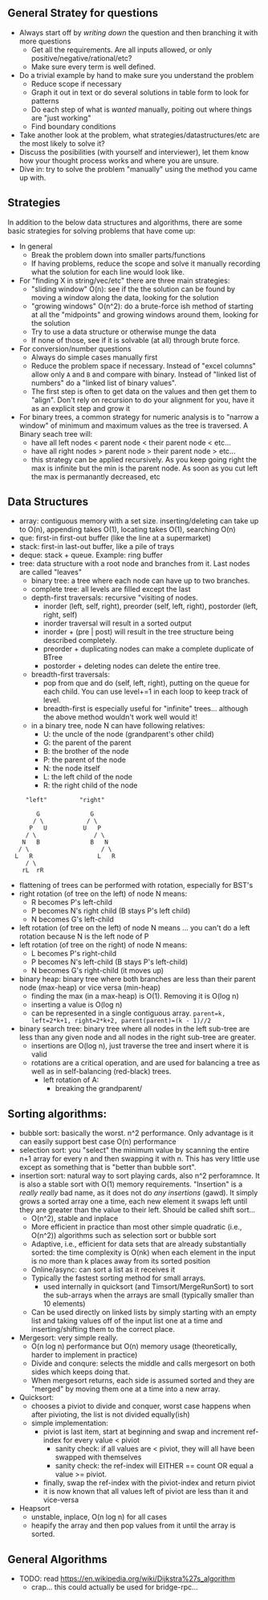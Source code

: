 ## General Stratey for questions
- Always start off by *writing down* the question and then branching it
  with more questions
  - Get all the requirements. Are all inputs allowed, or only
    positive/negative/rational/etc?
  - Make sure every term is well defined.
- Do a trivial example by hand to make sure you understand the problem
    - Reduce scope if necessary
    - Graph it out in text or do several solutions in table form to look for
      patterns
    - Do each step of what is *wanted* manually, poiting out where things are
      "just working"
    - Find boundary conditions
- Take another look at the problem, what strategies/datastructures/etc are the
  most likely to solve it?
- Discuss the posibilities (with yourself and interviewer), let them know how
  your thought process works and where you are unsure.
- Dive in: try to solve the problem "manually" using the method you came up
  with.


## Strategies
In addition to the below data structures and algorithms, there are some
basic strategies for solving problems that have come up:
- In general
    - Break the problem down into smaller parts/functions
    - If having problems, reduce the scope and solve it manually
      recording what the solution for each line would look like.
- For "finding X in string/vec/etc" there are three main strategies:
    - "sliding window" O(n): see if the the solution can be found by moving
      a window along the data, looking for the solution
    - "growing windows" O(n^2): do a brute-force ish method of starting at
      all the "midpoints" and growing windows around them, looking for
      the solution
    - Try to use a data structure or otherwise munge the data
    - If none of those, see if it is solvable (at all) through brute force.
- For conversion/number questions
    - Always do simple cases manually first
    - Reduce the problem space if necessary. Instead of "excel columns" allow
      only `A` and `B` and compare with binary. Instead of "linked list of numbers"
      do a "linked list of binary values".
    - The first step is often to get data on the values and then get them to
      "align". Don't rely on recursion to do your alignment for you, have it
      as an explicit step and grow it
- For binary trees, a common strategy for numeric analysis is to "narrow a
  window" of minimum and maximum values as the tree is traversed. A Binary seach
  tree will:
    - have all left nodes < parent node < their parent node < etc...
    - have all right nodes > parent node > their parent node > etc...
    - this strategy can be applied recursively. As you keep going right the max
      is infinite but the min is the parent node. As soon as you cut left
      the max is permanantly decreased, etc

## Data Structures
- array: contiguous memory with a set size. inserting/deleting can take up to
  O(n), appending takes O(1), locating takes O(1), searching O(n)
- que: first-in first-out buffer (like the line at a supermarket)
- stack: first-in last-out buffer, like a pile of trays
- deque: stack + queue. Example: ring buffer
- tree: data structure with a root node and branches from it. Last nodes
  are called "leaves"
  - binary tree: a tree where each node can have up to two branches.
  - complete tree: all levels are filled except the last
  - depth-first traversals: recursive "visiting of nodes.
    - inorder (left, self, right), preorder (self, left, right),
      postorder (left, right, self)
    - inorder traversal will result in a sorted output
    - inorder + (pre | post) will result in the tree structure being
      described completely.
    - preorder + duplicating nodes can make a complete duplicate of BTree
    - postorder + deleting nodes can delete the entire tree.
  - breadth-first traversals:
    - pop from que and do (self, left, right), putting on the queue for each
      child. You can use level+=1 in each loop to keep track of level.
    - breadth-first is especially useful for "infinite" trees... although
      the above method wouldn't work well would it!
  - in a binary tree, node N can have following relatives:
    - U: the uncle of the node (grandparent's other child)
    - G: the parent of the parent
    - B: the brother of the node
    - P: the parent of the node
    - N: the node itself
    - L: the left child of the node
    - R: the right child of the node

```
     "left"         "right"

        G              G
       / \            / \
      P   U          U   P
     / \                / \
    N   B              B   N
   / \                    / \
  L   R                  L   R
     / \
    rL  rR
```
  - flattening of trees can be performed with rotation, especially for BST's
  - right rotation (of tree on the left) of node N means:
    - R becomes P's left-child
    - P becomes N's right child (B stays P's left child)
    - N becomes G's left-child
  - left rotation (of tree on the left) of node N means ... you can't do a left
    rotation because N is the left node of P
  - left rotation (of tree on the right) of node N means:
    - L becomes P's right-child
    - P becomes N's left-child (B stays P's left-child)
    - N becomes G's right-child (it moves up)
- binary heap: binary tree where both branches are less than their parent
  node (max-heap) or vice versa (min-heap)
  - finding the max (in a max-heap) is O(1). Removing it is O(log n)
  - inserting a value is O(log n)
  - can be represented in a single contiguous array.
    `parent=k, left=2*k+1, right=2*k+2, parent(parent)=(k - 1)//2`
- binary search tree: binary tree where all nodes in the left sub-tree
  are less than any given node and all nodes in the right sub-tree are
  greater.
  - insertions are O(log n), just traverse the tree and insert where it is
    valid
  - rotations are a critical operation, and are used for balancing a tree
    as well as in self-balancing (red-black) trees.
    - left rotation of A:
        - breaking the grandparent/


## Sorting algorithms:
- bubble sort: basically the worst. n^2 performance. Only advantage is it can
  easily support best case O(n) performance
- selection sort: you "select" the minimum value by scanning the entire n+1
  array for every n and then swapping it with n. This has very little use
  except as something that is "better than bubble sort".
- insertion sort: natural way to sort playing cards, also n^2 perforamnce. It
  is also a stable sort with O(1) memory requirements. "Insertion" is a
  *really really* bad name, as it does not do *any insertions* (gawd).
  It simply grows a sorted array one a time, each new element it swaps left
  until they are greater than the value to their left. Should be called shift
  sort...
  - O(n^2), stable and inplace
  - More efficient in practice than most other simple quadratic (i.e., O(n^2))
    algorithms such as selection sort or bubble sort
  - Adaptive, i.e., efficient for data sets that are already substantially
    sorted: the time complexity is O(nk) when each element in the input is no
    more than k places away from its sorted position
  - Online/async: can sort a list as it receives it
  - Typically the fastest sorting method for small arrays.
    - used internally in quicksort (and Timsort/MergeRunSort) to sort the
      sub-arrays when the arrays are small (typically smaller than 10 elements)
  - Can be used directly on linked lists by simply starting with
    an empty list and taking values off of the input list one at a time
    and inserting/shifting them to the correct place.
- Mergesort: very simple really.
    - O(n log n) performance but O(n) memory usage (theoretically, harder to
      implement in practice)
    - Divide and conqure: selects the middle and calls mergesort on both
      sides which keeps doing that.
    - When mergesort returns, each side is assumed sorted and they are
      "merged" by moving them one at a time into a new array.
- Quicksort:
    - chooses a piviot to divide and conquer, worst case happens when after
      pivioting, the list is not divided equally(ish)
    - simple implementation:
        - piviot is last item, start at beginning and swap and increment
          ref-index for every value < piviot
            - sanity check: if all values are < piviot, they will all have been
              swapped with themselves
            - sanity check: the ref-index will EITHER == count OR equal
              a value >= piviot.
        - finally, swap the ref-index with the piviot-index and return piviot
        - it is now known that all values left of piviot are less than it
          and vice-versa
- Heapsort
    - unstable, inplace, O(n log n) for all cases
    - heapify the array and then pop values from it until the array is sorted.

## General Algorithms
- TODO: read https://en.wikipedia.org/wiki/Dijkstra%27s_algorithm
    - crap... this could actually be used for bridge-rpc...
